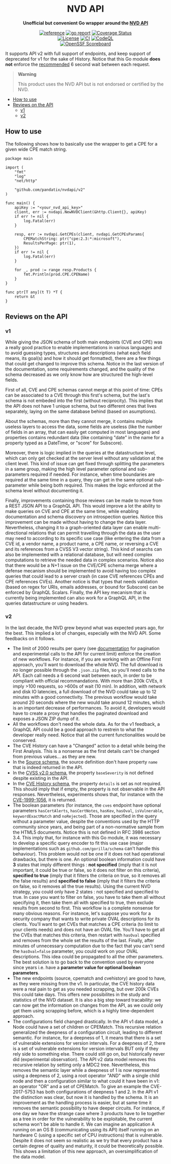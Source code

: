 <div align="center">
	<h1>NVD API</h1>
	<p><b>Unofficial but convenient Go wrapper around the <a href="https://nvd.nist.gov/developers">NVD API</a></b></p>
	<a href="https://pkg.go.dev/github.com/pandatix/nvdapi"><img src="https://shields.io/badge/-reference-blue?logo=go&style=for-the-badge" alt="reference"></a>
	<a href="https://goreportcard.com/report/github.com/pandatix/nvdapi"><img src="https://goreportcard.com/badge/github.com/pandatix/nvdapi?style=for-the-badge" alt="go report"></a>
	<a href="https://coveralls.io/github/pandatix/nvdapi?branch=main"><img src="https://img.shields.io/coverallsCoverage/github/pandatix/nvdapi?style=for-the-badge" alt="Coverage Status"></a>
	<br>
	<a href=""><img src="https://img.shields.io/github/license/pandatix/nvdapi?style=for-the-badge" alt="License"></a>
	<a href="https://github.com/pandatix/nvdapi/actions?query=workflow%3Aci+"><img src="https://img.shields.io/github/actions/workflow/status/pandatix/nvdapi/ci.yaml?style=for-the-badge&label=CI" alt="CI"></a>
	<a href="https://github.com/pandatix/nvdapi/actions/workflows/codeql-analysis.yaml"><img src="https://img.shields.io/github/actions/workflow/status/pandatix/nvdapi/codeql-analysis.yaml?style=for-the-badge&label=CodeQL" alt="CodeQL"></a>
	<br>
	<a href="https://securityscorecards.dev/viewer/?uri=github.com/pandatix/nvdapi"><img src="https://img.shields.io/ossf-scorecard/github.com/pandatix/nvdapi?label=openssf%20scorecard&style=for-the-badge" alt="OpenSSF Scoreboard"></a>
</div>

It supports API v2 with full support of endpoints, and keep support of deprecated for v1 for the sake of History.
Notice that this Go module **does not** enforce the [recommended](https://nvd.nist.gov/developers/start-here#divRateLimits) 6 second wait between each request.

> **Warning**
>
> This product uses the NVD API but is not endorsed or certified by the NVD.

 - [How to use](#how-to-use)
 - [Reviews on the API](#reviews-on-the-api)
   - [v1](#v1)
   - [v2](#v2)

## How to use

The following shows how to basically use the wrapper to get a CPE for a given wide CPE match string.

```golang
package main

import (
	"fmt"
	"log"
	"net/http"

	"github.com/pandatix/nvdapi/v2"
)

func main() {
	apiKey := "<your_nvd_api_key>"
	client, err := nvdapi.NewNVDClient(&http.Client{}, apiKey)
	if err != nil {
		log.Fatal(err)
	}

	resp, err := nvdapi.GetCPEs(client, nvdapi.GetCPEsParams{
		CPEMatchString: ptr("cpe:2.3:*:microsoft"),
		ResultsPerPage: ptr(1),
	})
	if err != nil {
		log.Fatal(err)
	}

	for _, prod := range resp.Products {
		fmt.Println(prod.CPE.CPEName)
	}
}

func ptr[T any](t T) *T {
	return &t
}
```

## Reviews on the API

### v1

While giving the JSON schema of both main endpoints (CVE and CPE) was a really good practice to enable implementations in various languages and to avoid guessing types, structures and descriptions (what each field means, its goal(s) and how it should get formatted), there are a few things that could get changed to improve this schema. Notice in the last version of the documentation, some requirements changed, and the quality of the schema decreased as we only know how are structured the high-level fields.

First of all, CVE and CPE schemas cannot merge at this point of time: CPEs can be associated to a CVE through this first's schema, but the last's schema is not embeded into the first (without reciprocity). This implies that the API does not have 1 unique schema, but two different ones that lives separately, laying on the same database behind (based on asumptions).

About the schemas, more than they cannot merge, it contains multiple useless layers to access the data, some fields are useless (like the number of fields in an array, that can easily get computed in most languages) and properties contains redundant data (like containing "date" in the name for a property typed as a DateTime, or "score" for Subscore).

Moreover, there is logic implied in the queries at the datastructure level, which can only get checked at the server level without any validation at the client level. This kind of issue can get fixed through splitting the parameters in a same group, making the high level parameter optional and sub-parameters required if needed.
For instance, when time boundaries are required at the same time in a query, they can get in the same optional sub-parameter while being both required. This makes the logic enforced at the schema level without documenting it.

Finally, improvements containing those reviews can be made to move from a REST JSON API to a GraphQL API. This would improve a lot the ability to make queries on CVE and CPE at the same time, while enabling documentation and schema discovery on introspection queries.
Notice this improvement can be made without having to change the data layer. Nevertheless, changing it to a graph-oriented data layer can enable multi-directional relations that can permit travelling through the data as the user may need to according to its specific use case (like entering the data from a CVE id, a vendor name, a product name, a CPE name, or reversing a CVE and its references from a CVSS V3 vector string). This kind of searchs can also be implemented with a relational database, but will need complex computations to retrieve the needed data in complex scenarios.
Notice also that there would be a N+1 issue on the CVE/CPE schema merge where a defense mecanism should be implemented to avoid having too complex queries that could lead to a server crash (in case CVE references CPEs and CPE references CVEs).
Another notice is that types that needs validation (based on regex for URIs, emails addresses, or bound for Subscore) can be enforced by GraphQL Scalars.
Finally, the API key mecanism that is currently being implemented can also work for a GraphQL API, in the queries datastructure or using headers.

### v2

In the last decade, the NVD grew beyond what was expected years ago, for the best.
This implied a lot of changes, especially with the NVD API. Some feedbacks on it follows.

 - The limit of 2000 results per query (see [documentation](https://nvd.nist.gov/developers/vulnerabilities#divGetCves) for pagination and experimental calls to the API for current limit) enforce the creation of new workflows. For instance, if you are working with an Offline First approach, you'll want to download the whole NVD. The full download is no longer possible through the `.json.zip` files, so you'll need calls to the API. Each call needs a 6 second wait between each, in order to be compliant with official recommandations. With more than 200k CVEs, it imply >100 requests, so >600s of wait (10 min). In addition, with network and disk IO latencies, a full download of the NVD could take up to 12 minutes with a good connectivity. The previous workflow would take around 20 seconds where the new would take around 12 minutes, which is an important decrease of performances. To avoid it, developers would have to create a proxy that handles the paginated download and exposes a JSON ZIP dump of it.
 - All the workflows don't need the whole data. As for the v1 feedback, a GraphQL API could be a good approach to restrein to what the developer really need. Notice that all the current functionalities would be conserved.
 - The CVE History can have a "Changed" action to a detail while being the First Analysis. This is a nonsense as the first details can't be changed from previous values... as they are new.
 - In the [Source schema](https://csrc.nist.gov/schema/nvd/api/2.0/source_api_json_2.0.schema), the source definition don't have property `name` that is indeed returned in the API.
 - In the [CVSS v2.0 schema](https://csrc.nist.gov/schema/nvd/api/2.0/external/cvss-v2.0.json), the property `baseSeverity` is not defined despite existing in the API.
 - In the [CVE History schema](https://csrc.nist.gov/schema/nvd/api/2.0/cve_history_api_json_2.0.schema), the property `details` is set as not required. This should imply that if empty, the property is not observable in the API responses. Nevertheless, experiments shows that, for instance with the [CVE-1999-1056](https://services.nvd.nist.gov/rest/json/cvehistory/2.0?cveId=CVE-1999-1056), it is returned.
 - The boolean parameters (for instance, the `cves` endpoint have optional parameters `hasCertAlerts`, `hasCertNotes`, `hasKev`, `hasOval`, `isVulnerable`, `keywordExactMatch` and `noRejected`). Those are specified in the query without a parameter value, despite the conventions used by the HTTP community since years, and being part of a non-normative sample from the HTML5 documents. Notice this is not defined in RFC 3986 section 3.4. This imply that, for instance with this Go module, it was necessary to develop a specific query encoder to fit this use case (major implementations such as `github.com/gorilla/schema` can't handle this behaviour). This problem would not be one if it does not had operational drawbacks, but there is one. An optional boolean information could have **3** states that imply different things : **not specified** (imply that it is not important, it could be true or false, so it does not filter on this criteria), **specified to true** (imply that it filters the criteria on true, so it removes all the false results) and **specified to false** (imply that it filters the criteria on false, so it removes all the true results). Using the current NVD strategy, you could only have 2 states : not specified and specified to true. In case you want to filter on false, you have to take them all without specifying it, then take them all with specified to true, then exclude results from second to first. This workflow is a complete nonsense for many obvious reasons. For instance, let's suppose you work for a security company that wants to write private OVAL descriptions for its clients. You'll want to get CVEs that matches a CPE criteria (to limit to your clients needs) and does not have an OVAL file. You'll have to get all the CVEs that matches this criteria, then restart with `hasOval` specified and removes from the whole set the results of the last. Finally, after minutes of unnecessary computation due to the fact that you can't send the `hasOval=false` parameter, you could work on your OVAL descriptions. This idea could be propagated to all the other parameters. The best solution is to go back to the convention used by everyone since years i.e. have a **parameter value for optional boolean parameters**.
 - The new endpoints (source, cpematch and cvehistory) are good to have, as they were missing from the v1. In particular, the CVE history data were a real pain to get as you needed scrapping, but over 200k CVEs this could take days. This offers new possibilites in the study and statistics of the NVD dataset. It is also a big step toward tracability: we can now get the information on changes from the API, as we could only get them using scrapping before, which is a highly time-dependent approach.
 - The configurations field changed drastically. In the API v1 data model, a Node could have a set of children or CPEMatch. This recursive relation generalized the deepness of a configuration circuit, leading to different semantic. For instance, for a deepness of 1, it means that there is a set of vulnerable extensions for version intervals. For a deepness of 2, there is a set of vulnerable extensions for version intervals BUT only if they rely side to something else. There could still go on, but historically never did (experimental observation). The API v2 data model removes this recursive relation by setting only a MDC2 tree. Nevertheless, this removes the semantic layer while a deepness of 1 is now represented using a deepness of 2, using a root operator "AND" with a single child node and then a configuration similar to what could it have been in v1: an operator "OR" and a set of CPEMatch. To give an example the CVE-2017-5753 has both configurations of deepness 1 and 2. In the API v1 the distinction was clear, but now it is handled by the schema. It is an improvement as the handling process is easier, but at same time it removes the semantic possibility to have deeper circuits. For instance, if one day we have the strange case where 3 products have to lie together as a tree in order for the vulnerability to be exploitable, the current schema won't be able to handle it. We can imagine an application A running on an OS B (communicating using its API) itself running on an hardware C (using a specific set of CPU instructions) that is vulnerable. Despite it does not seem so realistic as we try that every product has a certain degree of quality and maturity, it could be theoretically possible. This shows a limitation of this new approach, an oversimplification of the data model.
